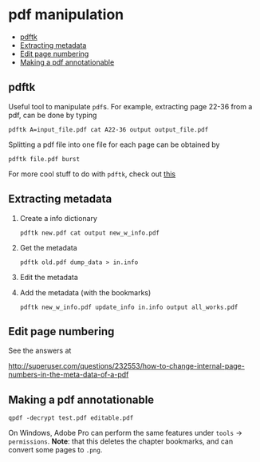 # pdf manipulation

* [pdftk](#pdftk)
* [Extracting metadata](#extracting-metadata)
* [Edit page numbering](#edit-page-numbering)
* [Making a pdf annotationable](#making-a-pdf-annotationable)

## pdftk
Useful tool to manipulate `pdf`s. For example, extracting page 22-36 from a
pdf, can be done by typing

```
pdftk A=input_file.pdf cat A22-36 output output_file.pdf
```

Splitting a pdf file into one file for each page can be obtained by

```
pdftk file.pdf burst
```

For more cool stuff to do with `pdftk`, check out
[this](https://www.pdflabs.com/docs/pdftk-cli-examples/)

## Extracting metadata

1. Create a info dictionary

   ```
   pdftk new.pdf cat output new_w_info.pdf
   ```

2. Get the metadata
   ```
   pdftk old.pdf dump_data > in.info
   ```

3. Edit the metadata

5. Add the metadata (with the bookmarks)
   ```
   pdftk new_w_info.pdf update_info in.info output all_works.pdf
   ```

## Edit page numbering
See the answers at

http://superuser.com/questions/232553/how-to-change-internal-page-numbers-in-the-meta-data-of-a-pdf

## Making a pdf annotationable
```
qpdf -decrypt test.pdf editable.pdf
```
On Windows, Adobe Pro can perform the same features under `tools` -> `permissions`.
**Note**: that this deletes the chapter bookmarks, and can convert some pages to `.png`.
